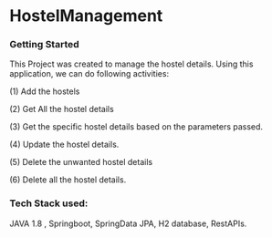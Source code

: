 # HostelManagement
### Getting Started
This Project was created to manage the hostel details. Using this application, we can do following activities:

(1)  Add the hostels

(2)  Get All the hostel details

(3)  Get the specific hostel details based on the parameters passed.

(4)  Update the hostel details.

(5)  Delete the unwanted hostel details

(6)  Delete all the hostel details.

### Tech Stack used:
JAVA 1.8 , Springboot, SpringData JPA, H2 database, RestAPIs.
